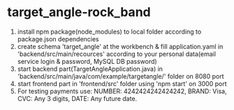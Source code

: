 # target_angle-rock_band
1. install npm package(node_modules) to local folder according to package.json dependencies
2. create schema 'target_angle' at the workbench & fill application.yaml in 'backend/src/main/recources' according to your personal data(email service login & password, MySQL DB password)
3. start backend part(TargetAngleApplication.java) in 'backend/src/main/java/com/example/targetangle/' folder on 8080 port
4. start frontend part in 'frontend/src' folder using 'npm start' on 3000 port
5. For testing payments use: NUMBER: 4242424242424242,
                            BRAND: Visa,
                            CVC: Any 3 digits,
                            DATE: Any future date.
